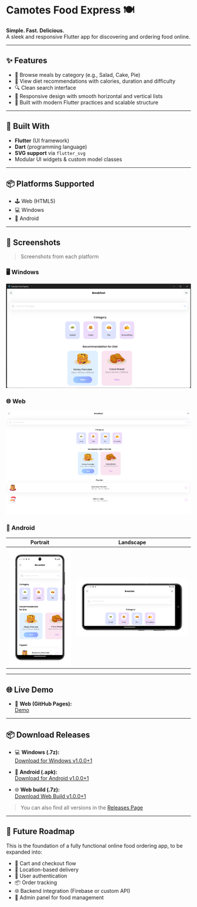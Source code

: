 # Camotes Food Express 🍽️

**Simple. Fast. Delicious.**  
A sleek and responsive Flutter app for discovering and ordering food online.

---

## ✨ Features

- 🍳 Browse meals by category (e.g., Salad, Cake, Pie)
- 📖 View diet recommendations with calories, duration and difficulty
- 🔍 Clean search interface
- 📱 Responsive design with smooth horizontal and vertical lists
- 🎯 Built with modern Flutter practices and scalable structure

---

## 🧱 Built With

- **Flutter** (UI framework)
- **Dart** (programming language)
- **SVG support** via `flutter_svg`
- Modular UI widgets & custom model classes

---

## 📦 Platforms Supported

- 🕹️ Web (HTML5)
- 💻 Windows
- 📱 Android

---

## 📸 Screenshots

> Screenshots from each platform

### 🖥️ Windows
![Windows Screen](screenshots/windows/windows-screen.png)

### 🌐 Web
![Web Screen](screenshots/web/web-screen.png)

### 📱 Android

| Portrait                                                         | Landscape                                                             |
|------------------------------------------------------------------|-----------------------------------------------------------------------|
| ![Android Menu](screenshots/android/android-portrait-screen.png) | ![Android Gameplay](screenshots/android/android-landscape-screen.png) |

---

## 🌐 Live Demo

- 🔗 **Web (GitHub Pages):**  
  [Demo](https://omnitechphilippines.github.io/camotes-food-express/)

---

## 📦 Download Releases

- 💻 **Windows (.7z):**  
  [Download for Windows v1.0.0+1](https://github.com/omnitechphilippines/camotes-food-express/releases/download/v1.0.0%2B1/windows-release-v1.0.0%2B1.7z)

- 📱 **Android (.apk):**  
  [Download for Android v1.0.0+1](https://github.com/omnitechphilippines/camotes-food-express/releases/download/v1.0.0%2B1/app-release-v1.0.0%2B1.apk)

- 🌐 **Web build (.7z):**  
  [Download Web Build v1.0.0+1](https://github.com/omnitechphilippines/camotes-food-express/releases/download/v1.0.0%2B1/web-release-v1.0.0%2B1.7z)

> You can also find all versions in the [Releases Page](https://github.com/omnitechphilippines/camotes-food-express/releases)

---

## 🚀 Future Roadmap

This is the foundation of a fully functional online food ordering app, to be expanded into:

- 🛒 Cart and checkout flow
- 📍 Location-based delivery
- 🔐 User authentication
- 📦 Order tracking
- 🌐 Backend integration (Firebase or custom API)
- 🎨 Admin panel for food management

